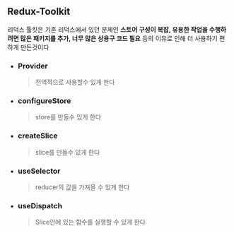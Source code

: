 ## Redux-Toolkit

리덕스 툴킷은 기존 리덕스에서 있던 문제인 <b>스토어 구성이 복잡, 유용한 작업을 수행하려면 많은 패키지를 추가, 너무 많은 상용구 코드 필요</b> 등의 이유로 인해 더 사용하기 편하게 만든것이다

- ### Provider

  > 전역적으로 사용할수 있게 한다

- ### configureStore

  > store를 만들수 있게 한다

- ### createSlice

  > slice를 만들수 있게 한다

- ### useSelector

  > reducer의 값을 가져올 수 있게 한다

- ### useDispatch
  > Slice안에 있는 함수를 실행할 수 있게 한다
